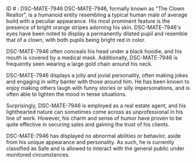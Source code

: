 ID # : DSC-MATE-7946
DSC-MATE-7946, formally known as "The Clown Realtor", is a humanoid entity resembling a typical human male of average build with a peculiar appearance. His most prominent feature is the presence of bright orange stripes adorning his skin. DSC-MATE-7946's eyes have been noted to display a permanently dilated pupil and resemble that of a clown, with both pupils being bright red in color. 

DSC-MATE-7946 often conceals his head under a black hoodie, and his mouth is covered by a medical mask. Additionally, DSC-MATE-7946 is frequently seen wearing a large gold chain around his neck. 

DSC-MATE-7946 displays a jolly and jovial personality, often making jokes and engaging in witty banter with those around him. He has been known to enjoy making others laugh with funny stories or silly impersonations, and is often able to lighten the mood in tense situations. 

Surprisingly, DSC-MATE-7946 is employed as a real estate agent, and his lighthearted nature can sometimes come across as unprofessional in his line of work. However, his charm and sense of humor have proven to be quite effective in securing sales and gaining the trust of his clients. 

DSC-MATE-7946 has displayed no abnormal abilities or behavior, aside from his unique appearance and personality. As such, he is currently classified as Safe and is allowed to interact with the general public under monitored circumstances.